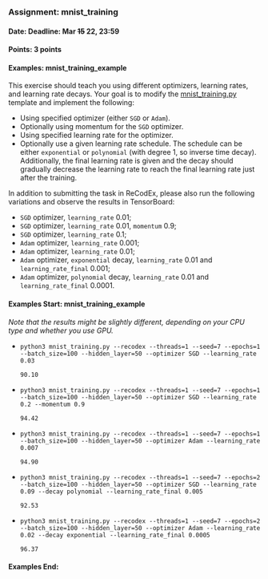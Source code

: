 ### Assignment: mnist_training
#### Date: Deadline: Mar ~~15~~ 22, 23:59
#### Points: 3 points
#### Examples: mnist_training_example

This exercise should teach you using different optimizers, learning rates,
and learning rate decays. Your goal is to modify the
[mnist_training.py](https://github.com/ufal/npfl114/tree/past-1920/labs/02/mnist_training.py)
template and implement the following:
- Using specified optimizer (either `SGD` or `Adam`).
- Optionally using momentum for the `SGD` optimizer.
- Using specified learning rate for the optimizer.
- Optionally use a given learning rate schedule. The schedule can be either
  `exponential` or `polynomial` (with degree 1, so inverse time decay).
  Additionally, the final learning rate is given and the decay should gradually
  decrease the learning rate to reach the final learning rate just after the
  training.

In addition to submitting the task in ReCodEx, please also run the following
variations and observe the results in TensorBoard:
- `SGD` optimizer, `learning_rate` 0.01;
- `SGD` optimizer, `learning_rate` 0.01, `momentum` 0.9;
- `SGD` optimizer, `learning_rate` 0.1;
- `Adam` optimizer, `learning_rate` 0.001;
- `Adam` optimizer, `learning_rate` 0.01;
- `Adam` optimizer, `exponential` decay, `learning_rate` 0.01 and `learning_rate_final` 0.001;
- `Adam` optimizer, `polynomial` decay, `learning_rate` 0.01 and `learning_rate_final` 0.0001.

#### Examples Start: mnist_training_example
_Note that the results might be slightly different, depending on your CPU type and whether you use GPU._

- `python3 mnist_training.py --recodex --threads=1 --seed=7 --epochs=1 --batch_size=100 --hidden_layer=50 --optimizer SGD --learning_rate 0.03`
  ```
  90.10
  ```
- `python3 mnist_training.py --recodex --threads=1 --seed=7 --epochs=1 --batch_size=100 --hidden_layer=50 --optimizer SGD --learning_rate 0.2 --momentum 0.9`
  ```
  94.42
  ```
- `python3 mnist_training.py --recodex --threads=1 --seed=7 --epochs=1 --batch_size=100 --hidden_layer=50 --optimizer Adam --learning_rate 0.007`
  ```
  94.90
  ```
- `python3 mnist_training.py --recodex --threads=1 --seed=7 --epochs=2 --batch_size=100 --hidden_layer=50 --optimizer SGD --learning_rate 0.09 --decay polynomial --learning_rate_final 0.005`
  ```
  92.53
  ```
- `python3 mnist_training.py --recodex --threads=1 --seed=7 --epochs=2 --batch_size=100 --hidden_layer=50 --optimizer Adam --learning_rate 0.02 --decay exponential --learning_rate_final 0.0005`
  ```
  96.37
  ```
#### Examples End:
